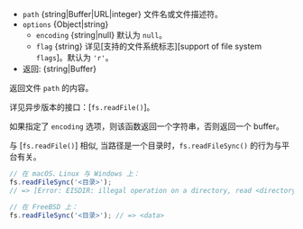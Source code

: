 <!-- YAML
added: v0.1.8
changes:
  - version: v7.6.0
    pr-url: https://github.com/nodejs/node/pull/10739
    description: 参数 `path` 可以是一个使用 `file:` 协议的 WHATWG `URL` 对象。该支持目前仍为试验性的。
  - version: v5.0.0
    pr-url: https://github.com/nodejs/node/pull/3163
    description: 参数 `path` 现在可以是一个文件描述符。
-->

* `path` {string|Buffer|URL|integer} 文件名或文件描述符。
* `options` {Object|string}
  * `encoding` {string|null} 默认为 `null`。
  * `flag` {string} 详见[支持的文件系统标志][support of file system `flags`]。默认为 `'r'`。
* 返回: {string|Buffer}

返回文件 `path` 的内容。

详见异步版本的接口：[`fs.readFile()`]。

如果指定了 `encoding` 选项，则该函数返回一个字符串，否则返回一个 buffer。

与 [`fs.readFile()`] 相似, 当路径是一个目录时，`fs.readFileSync()` 的行为与平台有关。

```js
// 在 macOS、Linux 与 Windows 上：
fs.readFileSync('<目录>');
// => [Error: EISDIR: illegal operation on a directory, read <directory>]

// 在 FreeBSD 上：
fs.readFileSync('<目录>'); // => <data>
```

